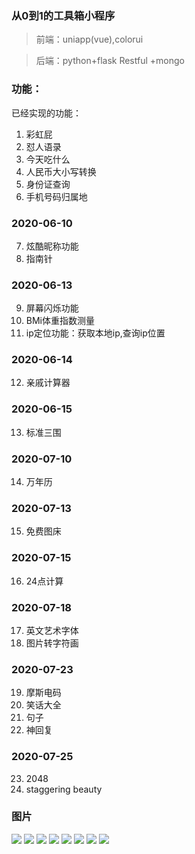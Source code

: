 ### 从0到1的工具箱小程序

> 前端：uniapp(vue),colorui

> 后端：python+flask Restful +mongo



###  功能：
已经实现的功能：

1. 彩虹屁
2. 怼人语录
3. 今天吃什么
4. 人民币大小写转换
5. 身份证查询
6. 手机号码归属地

### 2020-06-10
7. 炫酷昵称功能
8. 指南针

### 2020-06-13
9. 屏幕闪烁功能
10. BMi体重指数测量
11. ip定位功能：获取本地ip,查询ip位置

### 2020-06-14
12. 亲戚计算器

### 2020-06-15
13. 标准三围

### 2020-07-10

14. 万年历

### 2020-07-13

15. 免费图床

### 2020-07-15

16. 24点计算

### 2020-07-18

17. 英文艺术字体
18. 图片转字符画

### 2020-07-23

19. 摩斯电码
20. 笑话大全
21. 句子
22. 神回复

### 2020-07-25

23. 2048
24. staggering beauty

### 图片

![](https://wngj.oss-cn-shenzhen.aliyuncs.com/9841596349481_.pic.jpg?x-oss-process=style/yasuo)
![](https://wngj.oss-cn-shenzhen.aliyuncs.com/9851596349482_.pic.jpg?x-oss-process=style/yasuo)
![](https://wngj.oss-cn-shenzhen.aliyuncs.com/9861596349483_.pic.jpg?x-oss-process=style/yasuo)
![](https://wngj.oss-cn-shenzhen.aliyuncs.com/9871596349484_.pic.jpg?x-oss-process=style/yasuo)
![](https://wngj.oss-cn-shenzhen.aliyuncs.com/9881596349485_.pic.jpg?x-oss-process=style/yasuo)
![](https://wngj.oss-cn-shenzhen.aliyuncs.com/9891596349486_.pic.jpg?x-oss-process=style/yasuo)
![](https://wngj.oss-cn-shenzhen.aliyuncs.com/9901596349487_.pic.jpg?x-oss-process=style/yasuo)
![](https://wngj.oss-cn-shenzhen.aliyuncs.com/9911596349488_.pic.jpg?x-oss-process=style/yasuo)
